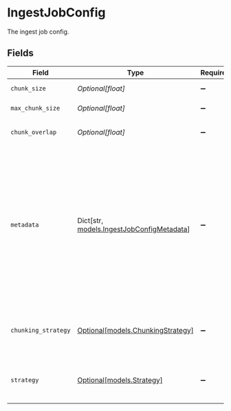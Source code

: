 # IngestJobConfig

The ingest job config.


## Fields

| Field                                                                                                                                                | Type                                                                                                                                                 | Required                                                                                                                                             | Description                                                                                                                                          |
| ---------------------------------------------------------------------------------------------------------------------------------------------------- | ---------------------------------------------------------------------------------------------------------------------------------------------------- | ---------------------------------------------------------------------------------------------------------------------------------------------------- | ---------------------------------------------------------------------------------------------------------------------------------------------------- |
| `chunk_size`                                                                                                                                         | *Optional[float]*                                                                                                                                    | :heavy_minus_sign:                                                                                                                                   | Soft chunk size.                                                                                                                                     |
| `max_chunk_size`                                                                                                                                     | *Optional[float]*                                                                                                                                    | :heavy_minus_sign:                                                                                                                                   | Hard chunk size.                                                                                                                                     |
| `chunk_overlap`                                                                                                                                      | *Optional[float]*                                                                                                                                    | :heavy_minus_sign:                                                                                                                                   | Custom chunk overlap.                                                                                                                                |
| `metadata`                                                                                                                                           | Dict[str, [models.IngestJobConfigMetadata](../models/ingestjobconfigmetadata.md)]                                                                    | :heavy_minus_sign:                                                                                                                                   | Custom metadata to be added to the ingested documents. It cannot contain nested objects; only primitive types (string, number, boolean) are allowed. |
| `chunking_strategy`                                                                                                                                  | [Optional[models.ChunkingStrategy]](../models/chunkingstrategy.md)                                                                                   | :heavy_minus_sign:                                                                                                                                   | The chunking strategy to use. Defaults to `basic`.                                                                                                   |
| `strategy`                                                                                                                                           | [Optional[models.Strategy]](../models/strategy.md)                                                                                                   | :heavy_minus_sign:                                                                                                                                   | The strategy to use. Defaults to `auto`.                                                                                                             |
